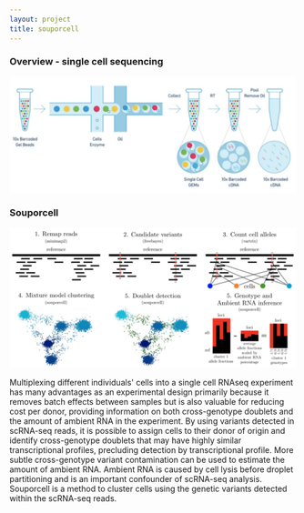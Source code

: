 ```yaml
---
layout: project
title: souporcell
---
```


### Overview - single cell sequencing

<img src="../projects/singlecelloverview2.png" alt="10X Genomics single cell RNAseq" style = "align:center" >

### Souporcell

<img src="../projects/fig1.jpg" alt="souporcell" style = "align:center" >

Multiplexing different individuals' cells into a single cell RNAseq experiment has many advantages as an experimental design primarily because it removes batch 
effects between samples but is also valuable for reducing cost per donor, providing information on both cross-genotype doublets and the amount of ambient RNA 
in the experiment. By using variants detected in scRNA-seq reads, it is possible to assign cells to their donor of origin and identify cross-genotype doublets 
that may have highly similar transcriptional profiles, precluding detection by transcriptional profile. More subtle cross-genotype variant contamination can be 
used to estimate the amount of ambient RNA. Ambient RNA is caused by cell lysis before droplet partitioning and is an important confounder of scRNA-seq analysis. 
Souporcell is a method to cluster cells using the genetic variants detected within the scRNA-seq reads.
